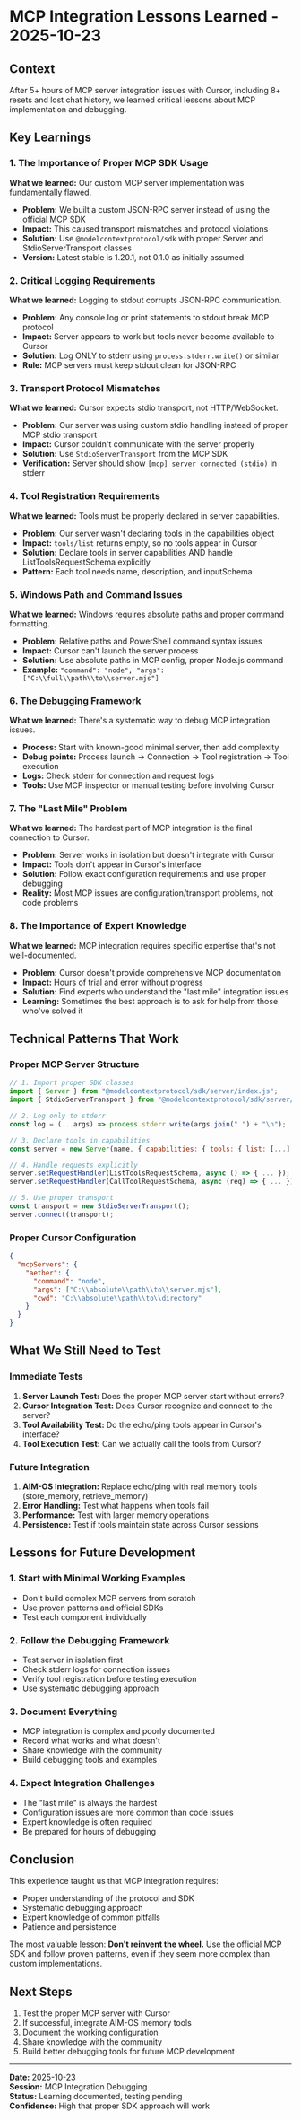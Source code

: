 # MCP Integration Lessons Learned - 2025-10-23

## Context
After 5+ hours of MCP server integration issues with Cursor, including 8+ resets and lost chat history, we learned critical lessons about MCP implementation and debugging.

## Key Learnings

### 1. **The Importance of Proper MCP SDK Usage**
**What we learned:** Our custom MCP server implementation was fundamentally flawed.
- **Problem:** We built a custom JSON-RPC server instead of using the official MCP SDK
- **Impact:** This caused transport mismatches and protocol violations
- **Solution:** Use `@modelcontextprotocol/sdk` with proper Server and StdioServerTransport classes
- **Version:** Latest stable is 1.20.1, not 0.1.0 as initially assumed

### 2. **Critical Logging Requirements**
**What we learned:** Logging to stdout corrupts JSON-RPC communication.
- **Problem:** Any console.log or print statements to stdout break MCP protocol
- **Impact:** Server appears to work but tools never become available to Cursor
- **Solution:** Log ONLY to stderr using `process.stderr.write()` or similar
- **Rule:** MCP servers must keep stdout clean for JSON-RPC

### 3. **Transport Protocol Mismatches**
**What we learned:** Cursor expects stdio transport, not HTTP/WebSocket.
- **Problem:** Our server was using custom stdio handling instead of proper MCP stdio transport
- **Impact:** Cursor couldn't communicate with the server properly
- **Solution:** Use `StdioServerTransport` from the MCP SDK
- **Verification:** Server should show `[mcp] server connected (stdio)` in stderr

### 4. **Tool Registration Requirements**
**What we learned:** Tools must be properly declared in server capabilities.
- **Problem:** Our server wasn't declaring tools in the capabilities object
- **Impact:** `tools/list` returns empty, so no tools appear in Cursor
- **Solution:** Declare tools in server capabilities AND handle ListToolsRequestSchema explicitly
- **Pattern:** Each tool needs name, description, and inputSchema

### 5. **Windows Path and Command Issues**
**What we learned:** Windows requires absolute paths and proper command formatting.
- **Problem:** Relative paths and PowerShell command syntax issues
- **Impact:** Cursor can't launch the server process
- **Solution:** Use absolute paths in MCP config, proper Node.js command
- **Example:** `"command": "node", "args": ["C:\\full\\path\\to\\server.mjs"]`

### 6. **The Debugging Framework**
**What we learned:** There's a systematic way to debug MCP integration issues.
- **Process:** Start with known-good minimal server, then add complexity
- **Debug points:** Process launch → Connection → Tool registration → Tool execution
- **Logs:** Check stderr for connection and request logs
- **Tools:** Use MCP inspector or manual testing before involving Cursor

### 7. **The "Last Mile" Problem**
**What we learned:** The hardest part of MCP integration is the final connection to Cursor.
- **Problem:** Server works in isolation but doesn't integrate with Cursor
- **Impact:** Tools don't appear in Cursor's interface
- **Solution:** Follow exact configuration requirements and use proper debugging
- **Reality:** Most MCP issues are configuration/transport problems, not code problems

### 8. **The Importance of Expert Knowledge**
**What we learned:** MCP integration requires specific expertise that's not well-documented.
- **Problem:** Cursor doesn't provide comprehensive MCP documentation
- **Impact:** Hours of trial and error without progress
- **Solution:** Find experts who understand the "last mile" integration issues
- **Learning:** Sometimes the best approach is to ask for help from those who've solved it

## Technical Patterns That Work

### Proper MCP Server Structure
```javascript
// 1. Import proper SDK classes
import { Server } from "@modelcontextprotocol/sdk/server/index.js";
import { StdioServerTransport } from "@modelcontextprotocol/sdk/server/stdio.js";

// 2. Log only to stderr
const log = (...args) => process.stderr.write(args.join(" ") + "\n");

// 3. Declare tools in capabilities
const server = new Server(name, { capabilities: { tools: { list: [...] } } });

// 4. Handle requests explicitly
server.setRequestHandler(ListToolsRequestSchema, async () => { ... });
server.setRequestHandler(CallToolRequestSchema, async (req) => { ... });

// 5. Use proper transport
const transport = new StdioServerTransport();
server.connect(transport);
```

### Proper Cursor Configuration
```json
{
  "mcpServers": {
    "aether": {
      "command": "node",
      "args": ["C:\\absolute\\path\\to\\server.mjs"],
      "cwd": "C:\\absolute\\path\\to\\directory"
    }
  }
}
```

## What We Still Need to Test

### Immediate Tests
1. **Server Launch Test:** Does the proper MCP server start without errors?
2. **Cursor Integration Test:** Does Cursor recognize and connect to the server?
3. **Tool Availability Test:** Do the echo/ping tools appear in Cursor's interface?
4. **Tool Execution Test:** Can we actually call the tools from Cursor?

### Future Integration
1. **AIM-OS Integration:** Replace echo/ping with real memory tools (store_memory, retrieve_memory)
2. **Error Handling:** Test what happens when tools fail
3. **Performance:** Test with larger memory operations
4. **Persistence:** Test if tools maintain state across Cursor sessions

## Lessons for Future Development

### 1. **Start with Minimal Working Examples**
- Don't build complex MCP servers from scratch
- Use proven patterns and official SDKs
- Test each component individually

### 2. **Follow the Debugging Framework**
- Test server in isolation first
- Check stderr logs for connection issues
- Verify tool registration before testing execution
- Use systematic debugging approach

### 3. **Document Everything**
- MCP integration is complex and poorly documented
- Record what works and what doesn't
- Share knowledge with the community
- Build debugging tools and examples

### 4. **Expect Integration Challenges**
- The "last mile" is always the hardest
- Configuration issues are more common than code issues
- Expert knowledge is often required
- Be prepared for hours of debugging

## Conclusion

This experience taught us that MCP integration requires:
- Proper understanding of the protocol and SDK
- Systematic debugging approach
- Expert knowledge of common pitfalls
- Patience and persistence

The most valuable lesson: **Don't reinvent the wheel.** Use the official MCP SDK and follow proven patterns, even if they seem more complex than custom implementations.

## Next Steps

1. Test the proper MCP server with Cursor
2. If successful, integrate AIM-OS memory tools
3. Document the working configuration
4. Share knowledge with the community
5. Build better debugging tools for future MCP development

---

**Date:** 2025-10-23  
**Session:** MCP Integration Debugging  
**Status:** Learning documented, testing pending  
**Confidence:** High that proper SDK approach will work
